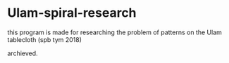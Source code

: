 # Ulam-spiral-research
this program is made for researching the problem of patterns on the Ulam tablecloth (spb tym 2018)

archieved.
